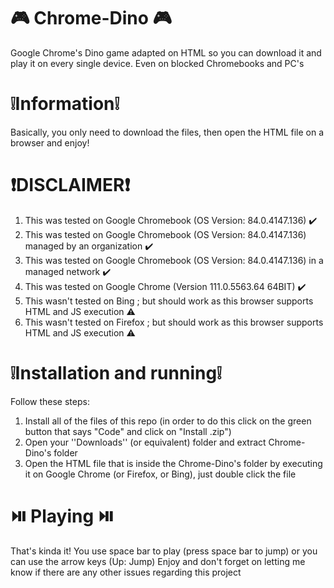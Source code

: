 # 🎮 Chrome-Dino 🎮
Google Chrome's Dino game adapted on HTML so you can download it and play it on every single device. Even on blocked Chromebooks and PC's

# ❕Information❕
Basically, you only need to download the files, then open the HTML file on a browser and enjoy!

# ❗DISCLAIMER❗
1. This was tested on Google Chromebook (OS Version: 84.0.4147.136) ✔️
2. This was tested on Google Chromebook (OS Version: 84.0.4147.136) managed by an organization ✔️
3. This was tested on Google Chromebook (OS Version: 84.0.4147.136) in a managed network ✔️
4. This was tested on Google Chrome (Version 111.0.5563.64 64BIT) ✔️
5. This wasn't tested on Bing ; but should work as this browser supports HTML and JS execution ⚠️
6. This wasn't tested on Firefox ; but should work as this browser supports HTML and JS execution ⚠️


# ❕Installation and running❕
Follow these steps:
1. Install all of the files of this repo (in order to do this click on the green button that says "Code" and click on "Install .zip")
2. Open your ''Downloads'' (or equivalent) folder and extract Chrome-Dino's folder
3. Open the HTML file that is inside the Chrome-Dino's folder by executing it on Google Chrome (or Firefox, or Bing), just double click the file


# ⏯️ Playing ⏯️
That's kinda it! You use space bar to play (press space bar to jump) or you can use the arrow keys (Up: Jump)
Enjoy and don't forget on letting me know if there are any other issues regarding this project



